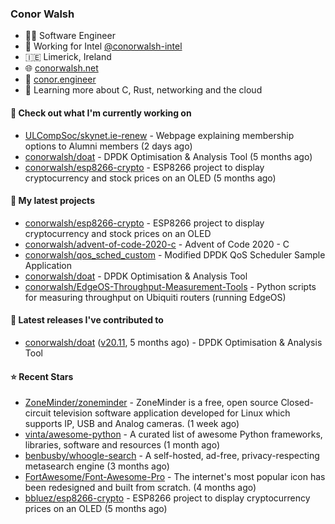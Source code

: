 ### Conor Walsh
- 👷‍♂️ Software Engineer
- 🏢 Working for Intel [@conorwalsh-intel](https://github.com/conorwalsh-intel)
- 🇮🇪 Limerick, Ireland
- 🌐 [conorwalsh.net](https://conorwalsh.net)
- 📙 [conor.engineer](https://conor.engineer)
- 🌱 Learning more about C, Rust, networking and the cloud

#### 🔨 Check out what I'm currently working on

- [ULCompSoc/skynet.ie-renew](https://github.com/ULCompSoc/skynet.ie-renew) - Webpage explaining membership options to Alumni members (2 days ago)
- [conorwalsh/doat](https://github.com/conorwalsh/doat) - DPDK Optimisation &amp; Analysis Tool (5 months ago)
- [conorwalsh/esp8266-crypto](https://github.com/conorwalsh/esp8266-crypto) - ESP8266 project to display cryptocurrency and stock prices on an OLED (5 months ago)

#### 🌱 My latest projects

- [conorwalsh/esp8266-crypto](https://github.com/conorwalsh/esp8266-crypto) - ESP8266 project to display cryptocurrency and stock prices on an OLED
- [conorwalsh/advent-of-code-2020-c](https://github.com/conorwalsh/advent-of-code-2020-c) - Advent of Code 2020 - C
- [conorwalsh/qos_sched_custom](https://github.com/conorwalsh/qos_sched_custom) - Modified DPDK QoS Scheduler Sample Application
- [conorwalsh/doat](https://github.com/conorwalsh/doat) - DPDK Optimisation &amp; Analysis Tool
- [conorwalsh/EdgeOS-Throughput-Measurement-Tools](https://github.com/conorwalsh/EdgeOS-Throughput-Measurement-Tools) - Python scripts for measuring throughput on Ubiquiti routers (running EdgeOS)

#### 🔭 Latest releases I've contributed to

- [conorwalsh/doat](https://github.com/conorwalsh/doat) ([v20.11](https://github.com/conorwalsh/doat/releases/tag/v20.11), 5 months ago) - DPDK Optimisation &amp; Analysis Tool

#### ⭐ Recent Stars

- [ZoneMinder/zoneminder](https://github.com/ZoneMinder/zoneminder) - ZoneMinder is a free, open source Closed-circuit television software application developed for Linux which supports IP, USB and Analog cameras.  (1 week ago)
- [vinta/awesome-python](https://github.com/vinta/awesome-python) - A curated list of awesome Python frameworks, libraries, software and resources (1 month ago)
- [benbusby/whoogle-search](https://github.com/benbusby/whoogle-search) - A self-hosted, ad-free, privacy-respecting metasearch engine (3 months ago)
- [FortAwesome/Font-Awesome-Pro](https://github.com/FortAwesome/Font-Awesome-Pro) - The internet&#39;s most popular icon has been redesigned and built from scratch. (4 months ago)
- [bbluez/esp8266-crypto](https://github.com/bbluez/esp8266-crypto) - ESP8266 project to display cryptocurrency prices on an OLED (5 months ago)
